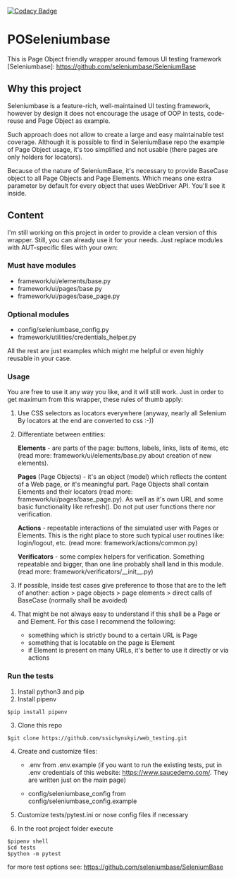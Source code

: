 [![Codacy Badge](https://app.codacy.com/project/badge/Grade/bacd0f8e775b454f8e52da10740dfa14)](https://www.codacy.com/gh/ssichynskyi/POSeleniumbase/dashboard?utm_source=github.com&amp;utm_medium=referral&amp;utm_content=ssichynskyi/POSeleniumbase&amp;utm_campaign=Badge_Grade)
# POSeleniumbase
This is Page Object friendly wrapper around famous UI testing framework
[Seleniumbase]: https://github.com/seleniumbase/SeleniumBase

## Why this project
Seleniumbase is a feature-rich, well-maintained UI testing framework, however by design
it does not encourage the usage of OOP in tests, code-reuse and Page Object as example.

Such approach does not allow to create a large and easy maintainable test coverage.
Although it is possible to find in SeleniumBase repo the example of Page Object usage,
it's too simplified and not usable (there pages are only holders for locators).

Because of the nature of SeleniumBase, it's necessary to provide BaseCase object
to all Page Objects and Page Elements. Which means one extra parameter by default for
every object that uses WebDriver API. You'll see it inside.

## Content
I'm still working on this project in order to provide a clean version of this wrapper.
Still, you can already use it for your needs.
Just replace modules with AUT-specific files with your own:

### Must have modules
- framework/ui/elements/base.py
- framework/ui/pages/base.py
- framework/ui/pages/base_page.py

### Optional modules
- config/seleniumbase_config.py
- framework/utilities/credentials_helper.py

All the rest are just examples which might me helpful or even highly reusable in your case.

### Usage
You are free to use it any way you like, and it will still work.
Just in order to get maximum from this wrapper, these rules of thumb apply:

1. Use CSS selectors as locators everywhere
   (anyway, nearly all Selenium By locators at the end are converted to css :-))

2. Differentiate between entities:

   **Elements** - are parts of the page: buttons, labels, links, lists of items, etc
   (read more: framework/ui/elements/base.py about creation of new elements).

   **Pages** (Page Objects) - it's an object (model) which reflects the content of a
   Web page, or it's meaningful part. Page Objects shall contain Elements and their
   locators (read more: framework/ui/pages/base_page.py). As well as it's own URL and
   some basic functionality like refresh(). Do not put user functions there nor verification.

   **Actions** - repeatable interactions of the simulated user with Pages or Elements.
   This is the right place to store such typical user routines like: login/logout, etc.
   (read more: framework/actions/common.py)

   **Verificators** - some complex helpers for verification. Something repeatable and 
   bigger, than one line probably shall land in this module.
   (read more: framework/verificators/\_\_init\_\_.py)

3. If possible, inside test cases give preference to those that are to the left of another:
   action > page objects > page elements > direct calls of BaseCase (normally shall be avoided)

4. That might be not always easy to understand if this shall be a Page or and Element.
For this case I recommend the following:
   - something which is strictly bound to a certain URL is Page
   - something that is locatable on the page is Element 
   - if Element is present on many URLs, it's better to use it directly or via actions

### Run the tests
1. Install python3 and pip
2. Install pipenv
```console
$pip install pipenv
```
3. Clone this repo
```console
$git clone https://github.com/ssichynskyi/web_testing.git
```
4. Create and customize files:
   - .env from .env.example
   (if you want to run the existing tests, put in .env credentials
   of this website: <https://www.saucedemo.com/>. They are written just on the main page)

   - config/seleniumbase_config from config/seleniumbase_config.example

5. Customize tests/pytest.ini or nose config files if necessary
6. In the root project folder execute

```console
$pipenv shell
$cd tests
$python -m pytest 
```

for more test options see:
<https://github.com/seleniumbase/SeleniumBase>
